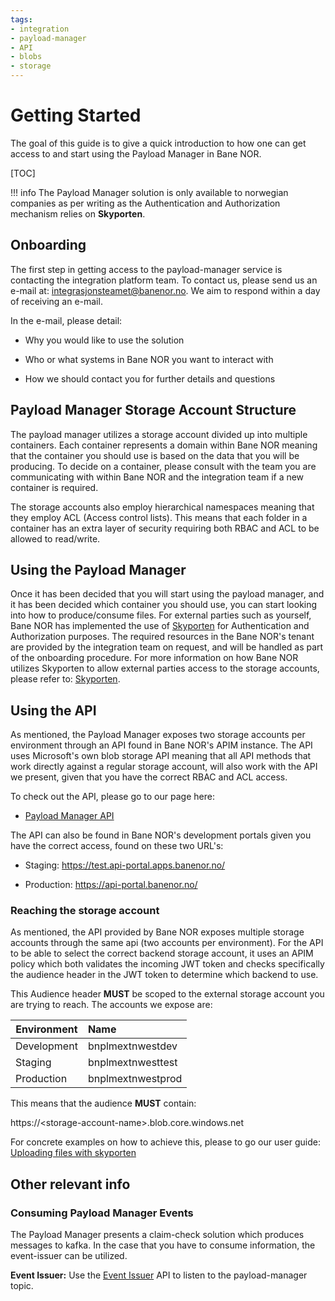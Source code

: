 ```yaml
---
tags:
- integration
- payload-manager
- API
- blobs
- storage
---
```


# Getting Started

The goal of this guide is to give a quick introduction to how one can get access to and start using the Payload Manager in Bane NOR.

[TOC]

!!! info
    The Payload Manager solution is only available to norwegian companies as per writing as the Authentication and Authorization
    mechanism relies on **Skyporten**.

## Onboarding

The first step in getting access to the payload-manager service is contacting the integration platform team. To contact us, please send us an e-mail
at: <integrasjonsteamet@banenor.no>. We aim to respond within a day of receiving an e-mail.

In the e-mail, please detail:

- Why you would like to use the solution

- Who or what systems in Bane NOR you want to interact with

- How we should contact you for further details and questions

## Payload Manager Storage Account Structure

The payload manager utilizes a storage account divided up into multiple containers.
Each container represents a domain within Bane NOR meaning that the container you should use
is based on the data that you will be producing. To decide on a container, please consult with the team you are
communicating with within Bane NOR and the integration team if a new container is required.

The storage accounts also employ hierarchical namespaces meaning that they employ ACL (Access control lists).
This means that each folder in a container has an extra layer of security requiring both RBAC and ACL to be allowed to read/write.

## Using the Payload Manager

Once it has been decided that you will start using the payload manager, and it has been decided which container you should use,
you can start looking into how to produce/consume files. For external parties such as yourself, Bane NOR has implemented the use
of [Skyporten](Skyporten.md) for Authentication and Authorization purposes. The required resources in the Bane NOR's tenant are
provided by the integration team on request, and will be handled as part of the onboarding procedure. For more information on
how Bane NOR utilizes Skyporten to allow external parties access to the storage accounts, please refer to: [Skyporten](Skyporten.md).

## Using the API

As mentioned, the Payload Manager exposes two storage accounts per environment through an API found in Bane NOR's APIM instance.
The API uses Microsoft's own blob storage API meaning that all API methods that work directly against a regular storage account,
will also work with the API we present, given that you have the correct RBAC and ACL access.

To check out the API, please go to our page here:
- [Payload Manager API](../apis/v1/)

The API can also be found in Bane NOR's development portals given you have the correct access, found on these two URL's:

- Staging: <https://test.api-portal.apps.banenor.no/>

- Production: <https://api-portal.banenor.no/>

### Reaching the storage account

As mentioned, the API provided by Bane NOR exposes multiple storage accounts through the same api (two accounts per environment). For the API
to be able to select the correct backend storage account, it uses an APIM policy which both validates the incoming JWT token and checks specifically the audience header
in the JWT token to determine which backend to use.

This Audience header **MUST** be scoped to the external storage account you are trying to reach. The accounts we expose are:

| Environment         | Name                  |
| --------------------| :-------------------- |
| Development         | bnplmextnwestdev      |
| Staging             | bnplmextnwesttest     |
| Production          | bnplmextnwestprod     |

This means that the audience **MUST** contain:

https://&lt;storage-account-name&gt;.blob.core.windows.net

For concrete examples on how to achieve this, please to go our user guide: [Uploading files with skyporten](../User-Guides/Uploading-files-with-skyporten.md)

## Other relevant info

### Consuming Payload Manager Events

The Payload Manager presents a claim-check solution which produces messages to kafka. In the case that you have to consume information, the event-issuer can be utilized.

**Event Issuer:** Use the [Event Issuer](../../Event-Issuer/) API to listen to the payload-manager topic.
